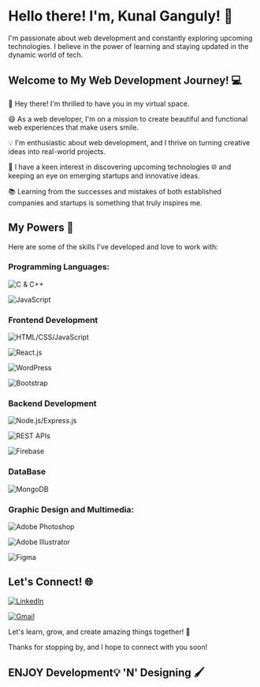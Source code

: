 # Hello there! I'm, Kunal Ganguly! 👋

I'm passionate about web development and constantly exploring upcoming technologies. I believe in the power of learning and staying updated in the dynamic world of tech.

## Welcome to My Web Development Journey! 💻

👋 Hey there! I'm thrilled to have you in my virtual space.

😄 As a web developer, I'm on a mission to create beautiful and functional web experiences that make users smile. 

💡 I'm enthusiastic about web development, and I thrive on turning creative ideas into real-world projects. 

🚀 I have a keen interest in discovering upcoming technologies 🌐 and keeping an eye on emerging startups and innovative ideas. 

📚 Learning from the successes and mistakes of both established companies and startups is something that truly inspires me. 


## My Powers 🚀

Here are some of the skills I've developed and love to work with:

### Programming Languages:

![C & C++](https://img.shields.io/badge/C%20%26%20C%2B%2B-blue)


![JavaScript](https://img.shields.io/badge/JavaScript-yellow?logo=javascript)


### Frontend Development

![HTML/CSS/JavaScript](https://img.shields.io/badge/HTML%20%2F%20CSS%20%2F%20JavaScript-orange)


![React.js](https://img.shields.io/badge/React.js-blue?logo=react)

![WordPress](https://img.shields.io/badge/WordPress-blue?logo=wordpress)


![Bootstrap](https://img.shields.io/badge/Bootstrap-purple?logo=bootstrap)



### Backend Development
![Node.js/Express.js](https://img.shields.io/badge/Node.js%20%2F%20Express.js-green)


![REST APIs](https://img.shields.io/badge/REST%20APIs-green)


![Firebase](https://img.shields.io/badge/Firebase-orange?logo=firebase)



### DataBase
![MongoDB](https://img.shields.io/badge/MongoDB-green?logo=mongodb)



### Graphic Design and Multimedia:
![Adobe Photoshop](https://img.shields.io/badge/Adobe%20Photoshop-blue?logo=adobephotoshop)


![Adobe Illustrator](https://img.shields.io/badge/Adobe%20Illustrator-orange?logo=adobeillustrator)


![Figma](https://img.shields.io/badge/Figma-purple?logo=figma)






## Let's Connect! 🌐



[![LinkedIn](https://img.shields.io/badge/LinkedIn-blue?logo=linkedin)](https://www.linkedin.com/in/your-linkedin-profile)

[![Gmail](https://img.shields.io/badge/Gmail-white?logo=gmail)](mailto:your-email@gmail.com)

Let's learn, grow, and create amazing things together! 🚀

Thanks for stopping by, and I hope to connect with you soon!

## ENJOY Development💡 'N' Designing 🖌


